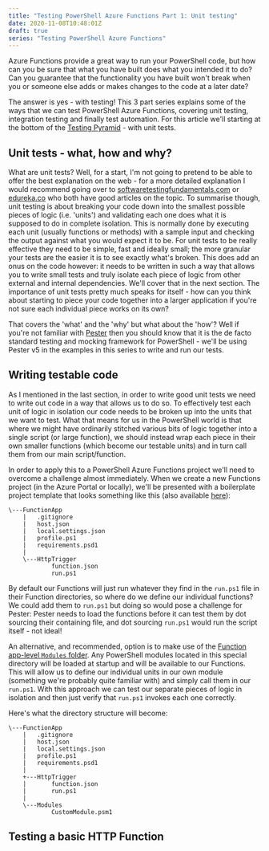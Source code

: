 ```yaml
---
title: "Testing PowerShell Azure Functions Part 1: Unit testing"
date: 2020-11-08T10:48:01Z
draft: true
series: "Testing PowerShell Azure Functions"
---
```

Azure Functions provide a great way to run your PowerShell code, but how can you be sure that what you have built does what you intended it to do? Can you guarantee that the functionality you have built won't break when you or someone else adds or makes changes to the code at a later date?

The answer is yes - with testing!  This 3 part series explains some of the ways that we can test PowerShell Azure Functions, covering unit testing, integration testing and finally test automation.  For this article we'll starting at the bottom of the [Testing Pyramid](https://automationpanda.com/2018/08/01/the-testing-pyramid/) - with unit tests.

## Unit tests - what, how and why?

What are unit tests?  Well, for a start, I'm not going to pretend to be able to offer the best explanation on the web - for a more detailed explanation I would recommend going over to [softwaretestingfundamentals.com](https://softwaretestingfundamentals.com/unit-testing/) or [edureka.co](https://www.edureka.co/blog/what-is-unit-testing) who both have good articles on the topic.  To summarise though, unit testing is about breaking your code down into the smallest possible pieces of logic (i.e. 'units') and validating each one does what it is supposed to do in complete isolation.  This is normally done by executing each unit (usually functions or methods) with a sample input and checking the output against what you would expect it to be.  For unit tests to be really effective they need to be simple, fast and ideally small; the more granular your tests are the easier it is to see exactly what's broken.  This does add an onus on the code however: it needs to be written in such a way that allows you to write small tests and truly isolate each piece of logic from other external and internal dependencies.  We'll cover that in the next section.  The importance of unit tests pretty much speaks for itself - how can you think about starting to piece your code together into a larger application if you're not sure each individual piece works on its own?

That covers the 'what' and the 'why' but what about the 'how'?  Well if you're not familiar with [Pester](https://pester.dev/) then you should know that it is the de facto standard testing and mocking framework for PowerShell - we'll be using Pester v5 in the examples in this series to write and run our tests.

## Writing testable code

As I mentioned in the last section, in order to write good unit tests we need to write out code in a way that allows us to do so.  To effectively test each unit of logic in isolation our code needs to be broken up into the units that we want to test.  What that means for us in the PowerShell world is that where we might have ordinarily stitched various bits of logic together into a single script (or large function), we should instead wrap each piece in their own smaller functions (which become our testable units) and in turn call them from our main script/function.

In order to apply this to a PowerShell Azure Functions project we'll need to overcome a challenge almost immediately.  When we create a new Functions project (in the Azure Portal or locally), we'll be presented with a boilerplate project template that looks something like this (also available [here](https://github.com/tommagumma/ps-func-testing/tree/ec9a02a4625af4dbeefd831a6fcb8cba8ae44ced/FunctionApp)):

```text
\---FunctionApp
    |   .gitignore
    |   host.json
    |   local.settings.json
    |   profile.ps1
    |   requirements.psd1
    |
    \---HttpTrigger
            function.json
            run.ps1
```

By default our Functions will just run whatever they find in the `run.ps1` file in their Function directories, so where do we define our individual functions?  We could add them to `run.ps1` but doing so would pose a challenge for Pester: Pester needs to load the functions before it can test them by dot sourcing their containing file, and dot sourcing `run.ps1` would run the script itself - not ideal!

An alternative, and recommended, option is to make use of the [Function app-level `Modules` folder](https://docs.microsoft.com/en-us/azure/azure-functions/functions-reference-powershell?tabs=portal#function-app-level-modules-folder).  Any PowerShell modules located in this special directory will be loaded at startup and will be available to our Functions.  This will allow us to define our individual units in our own module (something we're probably quite familiar with) and simply call them in our `run.ps1`.  With this approach we can test our separate pieces of logic in isolation and then just verify that `run.ps1` invokes each one correctly.

Here's what the directory structure will become:

```text
\---FunctionApp
    |   .gitignore
    |   host.json
    |   local.settings.json
    |   profile.ps1
    |   requirements.psd1
    |
    +---HttpTrigger
    |       function.json
    |       run.ps1
    |
    \---Modules
            CustomModule.psm1
```

## Testing a basic HTTP Function
